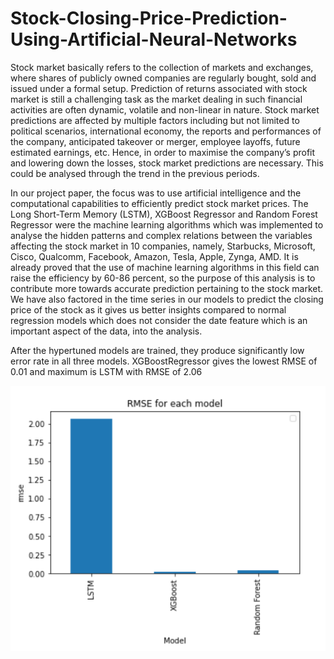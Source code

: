 # Stock-Closing-Price-Prediction-Using-Artificial-Neural-Networks

Stock market basically refers to the collection of markets and exchanges, where shares of publicly owned companies are regularly bought, sold and issued under a formal setup. Prediction of returns associated with stock market is still a challenging task as the market dealing in such financial activities are often dynamic, volatile and non-linear in nature. Stock market predictions are affected by multiple factors including but not limited to political scenarios, international economy, the reports and performances of the company, anticipated takeover or merger, employee layoffs, future estimated earnings, etc. Hence, in order to maximise the company’s profit and lowering down the losses, stock market predictions are necessary. This could be analysed through the trend in the previous periods.

In our project paper, the focus was to use artificial intelligence and the computational capabilities to efficiently predict stock market prices. The Long Short-Term Memory (LSTM), XGBoost Regressor and Random Forest Regressor were the machine learning algorithms which was implemented to analyse the hidden patterns and complex relations between the variables affecting the stock market in 10 companies, namely, Starbucks, Microsoft, Cisco, Qualcomm, Facebook, Amazon, Tesla, Apple, Zynga, AMD. It is already proved that the use of machine learning algorithms in this field can raise the efficiency by 60-86 percent, so the purpose of this analysis is to contribute more towards accurate prediction pertaining to the stock market. We have also factored in the time series in our models to predict the closing price of the stock as it gives us better insights compared to normal regression models which does not consider the date feature which is an important aspect of the data, into the analysis.

After the hypertuned models are trained, they produce significantly low error rate in all three models. XGBoostRegressor gives the lowest RMSE of 0.01 and maximum is LSTM with RMSE of 2.06

![RMSE](./error_stock.PNG)
